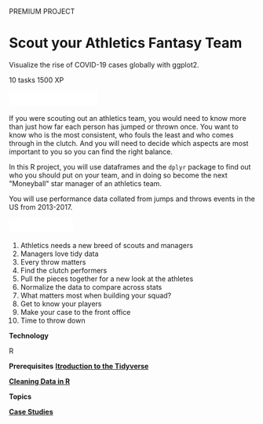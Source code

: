 PREMIUM PROJECT
# Scout your Athletics Fantasy Team

Visualize the rise of COVID-19 cases globally with ggplot2.

10 tasks
1500 XP

<img src="style-project-description.svg" width="180" height="30" alt="css-in-readme">

If you were scouting out an athletics team, you would need to know more than just how far each person has jumped or thrown once. You want to know who is the most consistent, who fouls the least and who comes through in the clutch. And you will need to decide which aspects are most important to you so you can find the right balance.

In this R project, you will use dataframes and the `dplyr` package to find out who you should put on your team, and in doing so become the next "Moneyball" star manager of an athletics team.

You will use performance data collated from jumps and throws events in the US from 2013-2017.

<img src="style-project-tasks.svg" width="130" height="30" alt="css-in-readme">

1. Athletics needs a new breed of scouts and managers
2. Managers love tidy data
3. Every throw matters
4. Find the clutch performers
5. Pull the pieces together for a new look at the athletes
6. Normalize the data to compare across stats
7. What matters most when building your squad?
8. Get to know your players
9. Make your case to the front office
10. Time to throw down

**Technology**

R

**Prerequisites**
[**Itroduction to the Tidyverse**](https://github.com/Torregu/DataCamp/tree/main/Courses/Programming/R/Introduction%20to%20the%20Tidyverse)

[**Cleaning Data in R**](https://github.com/Torregu/DataCamp/tree/main/Courses/Importing%20&%20Cleaning%20Data/R/Cleaning%20Data%20in%20R)

**Topics**

[**Case Studies**](https://github.com/Torregu/DataCamp/tree/main/Projects/Case%20Studies/R)
